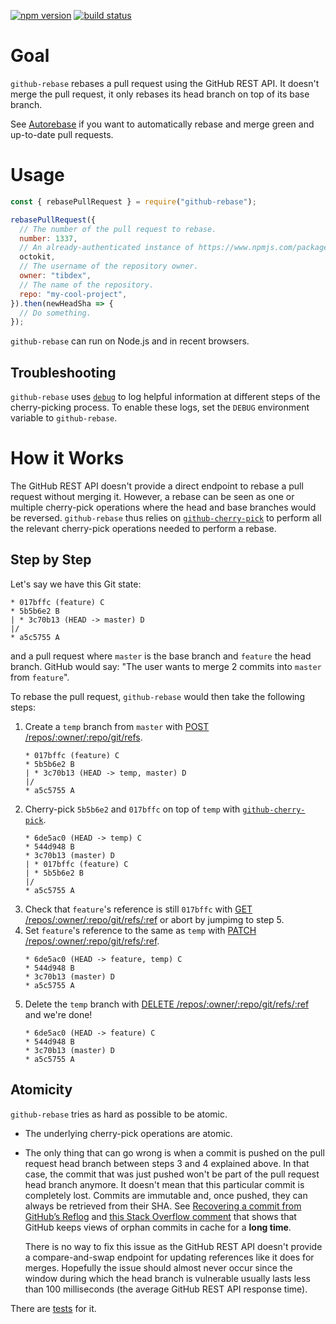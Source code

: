 [![npm version](https://img.shields.io/npm/v/github-rebase.svg)](https://npmjs.org/package/github-rebase)
[![build status](https://img.shields.io/circleci/project/github/tibdex/github-rebase.svg)](https://circleci.com/gh/tibdex/github-rebase)

# Goal

`github-rebase` rebases a pull request using the GitHub REST API. It doesn't merge the pull request, it only rebases its head branch on top of its base branch.

See [Autorebase](https://github.com/tibdex/autorebase) if you want to automatically rebase and merge green and up-to-date pull requests.

# Usage

```javascript
const { rebasePullRequest } = require("github-rebase");

rebasePullRequest({
  // The number of the pull request to rebase.
  number: 1337,
  // An already-authenticated instance of https://www.npmjs.com/package/@octokit/rest.
  octokit,
  // The username of the repository owner.
  owner: "tibdex",
  // The name of the repository.
  repo: "my-cool-project",
}).then(newHeadSha => {
  // Do something.
});
```

`github-rebase` can run on Node.js and in recent browsers.

## Troubleshooting

`github-rebase` uses [`debug`](https://www.npmjs.com/package/debug) to log helpful information at different steps of the cherry-picking process. To enable these logs, set the `DEBUG` environment variable to `github-rebase`.

# How it Works

The GitHub REST API doesn't provide a direct endpoint to rebase a pull request without merging it.
However, a rebase can be seen as one or multiple cherry-pick operations where the head and base branches would be reversed.
`github-rebase` thus relies on [`github-cherry-pick`](https://www.npmjs.com/package/github-cherry-pick) to perform all the relevant cherry-pick operations needed to perform a rebase.

## Step by Step

Let's say we have this Git state:

<!--
touch A.txt B.txt C.txt D.txt
git init
git add A.txt
git commit --message A
git checkout -b feature
git add B.txt
git commit --message B
git add C.txt
git commit --message C
git checkout master
git add D.txt
git commit --message D
-->

```
* 017bffc (feature) C
* 5b5b6e2 B
| * 3c70b13 (HEAD -> master) D
|/
* a5c5755 A
```

and a pull request where `master` is the base branch and `feature` the head branch. GitHub would say: "The user wants to merge 2 commits into `master` from `feature`".

To rebase the pull request, `github-rebase` would then take the following steps:

1.  Create a `temp` branch from `master` with [POST /repos/:owner/:repo/git/refs](https://developer.github.com/v3/git/refs/#create-a-reference).
    <!--
    git checkout -b temp
    -->
    ```
    * 017bffc (feature) C
    * 5b5b6e2 B
    | * 3c70b13 (HEAD -> temp, master) D
    |/
    * a5c5755 A
    ```
2.  Cherry-pick `5b5b6e2` and `017bffc` on top of `temp` with [`github-cherry-pick`](https://www.npmjs.com/package/github-cherry-pick).
    <!--
    git cherry-pick 5b5b6e2 017bffc
    -->
    ```
    * 6de5ac0 (HEAD -> temp) C
    * 544d948 B
    * 3c70b13 (master) D
    | * 017bffc (feature) C
    | * 5b5b6e2 B
    |/
    * a5c5755 A
    ```
3.  Check that `feature`'s reference is still `017bffc` with [GET /repos/:owner/:repo/git/refs/:ref](https://developer.github.com/v3/git/refs/#get-a-reference) or abort by jumpimg to step 5.
4.  Set `feature`'s reference to the same as `temp` with [PATCH /repos/:owner/:repo/git/refs/:ref](https://developer.github.com/v3/git/refs/#update-a-reference).
    <!-- no corresponding Git CLI operation -->
    ```
    * 6de5ac0 (HEAD -> feature, temp) C
    * 544d948 B
    * 3c70b13 (master) D
    * a5c5755 A
    ```
5.  Delete the `temp` branch with [DELETE /repos/:owner/:repo/git/refs/:ref](https://developer.github.com/v3/git/refs/#delete-a-reference) and we're done!
      <!--
      git branch --delete temp
      -->
    ```
    * 6de5ac0 (HEAD -> feature) C
    * 544d948 B
    * 3c70b13 (master) D
    * a5c5755 A
    ```

## Atomicity

`github-rebase` tries as hard as possible to be atomic.

- The underlying cherry-pick operations are atomic.
- The only thing that can go wrong is when a commit is pushed on the pull request head branch between steps 3 and 4 explained above.
  In that case, the commit that was just pushed won't be part of the pull request head branch anymore.
  It doesn't mean that this particular commit is completely lost.
  Commits are immutable and, once pushed, they can always be retrieved from their SHA.
  See [Recovering a commit from GitHub’s Reflog](https://objectpartners.com/2014/02/11/recovering-a-commit-from-githubs-reflog/) and [this Stack Overflow comment](https://stackoverflow.com/questions/4367977/how-to-remove-a-dangling-commit-from-github/32840385#comment38892952_4368673) that shows that GitHub keeps views of orphan commits in cache for a **long time**.

  There is no way to fix this issue as the GitHub REST API doesn't provide a compare-and-swap endpoint for updating references like it does for merges.
  Hopefully the issue should almost never occur since the window during which the head branch is vulnerable usually lasts less than 100 milliseconds (the average GitHub REST API response time).

There are [tests](tests/index.test.js) for it.
